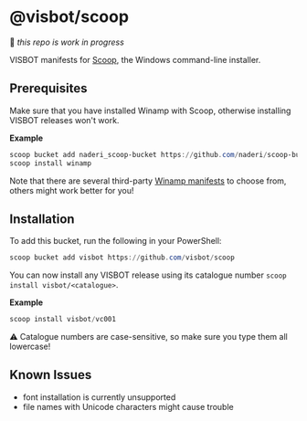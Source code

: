 # @visbot/scoop

:rotating_light:  *this repo is work in progress*

VISBOT manifests for [Scoop](https://scoop.sh), the Windows command-line installer.

## Prerequisites

Make sure that you have installed Winamp with Scoop, otherwise installing VISBOT releases won't work.

**Example**

```powershell
scoop bucket add naderi_scoop-bucket https://github.com/naderi/scoop-bucket
scoop install winamp
```

Note that there are several third-party [Winamp manifests](https://scoop.sh/#/apps?q=winamp) to choose from, others might work better for you!

## Installation

To add this bucket, run the following in your PowerShell:

```ps1
scoop bucket add visbot https://github.com/visbot/scoop
```

You can now install any VISBOT release using its catalogue number `scoop install visbot/<catalogue>`.

**Example**

```powershell
scoop install visbot/vc001
```

:warning: Catalogue numbers are case-sensitive, so make sure you type them all lowercase!

## Known Issues

- font installation is currently unsupported
- file names with Unicode characters might cause trouble

